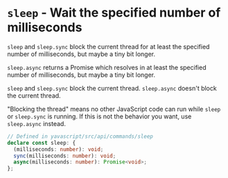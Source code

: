 # `sleep` - Wait the specified number of milliseconds

`sleep` and `sleep.sync` block the current thread for at least the specified number of milliseconds, but maybe a tiny bit longer.

`sleep.async` returns a Promise which resolves in at least the specified number of milliseconds, but maybe a tiny bit longer.

`sleep` and `sleep.sync` block the current thread. `sleep.async` doesn't block the current thread.

"Blocking the thread" means no other JavaScript code can run while `sleep` or `sleep.sync` is running. If this is not the behavior you want, use `sleep.async` instead.

```ts
// Defined in yavascript/src/api/commands/sleep
declare const sleep: {
  (milliseconds: number): void;
  sync(milliseconds: number): void;
  async(milliseconds: number): Promise<void>;
};
```
